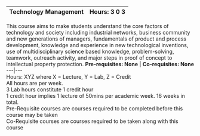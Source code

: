 **Technology Management** | **Hours: 3 0 3**  
---|---  
This course aims to make students understand the core factors of technology and society including industrial networks, business community and new generations of managers, fundamentals of product and process development, knowledge and experience in new technological inventions, use of multidisciplinary science based knowledge, problem-solving, teamwork, outreach activity, and major steps in proof of concept to intellectual property protection.
**Pre-requisites: None** | **Co-requisites: None**  
---|---  
Hours: XYZ where X = Lecture, Y = Lab, Z = Credit  
All hours are per week.  
3 Lab hours constitute 1 credit hour  
1 credit hour implies 1 lecture of 50mins per academic week. 16 weeks in total.  
Pre-Requisite courses are courses required to be completed before this course may be taken  
Co-Requisite courses are courses required to be taken along with this course
